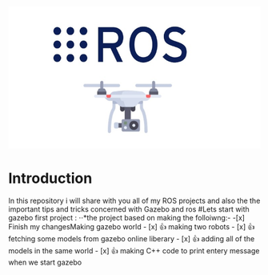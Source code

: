 ![Ros picture](https://raw.githubusercontent.com/AlaaElnagar/ROS/master/pic/ROSPic.jpg)
# Introduction
In this repository i will share with you all of my ROS projects and also the the important tips and tricks concerned with Gazebo and ros 
#Lets start with gazebo first project :
⋅⋅*the project based on making the folloiwng:-
         -[x] Finish my changesMaking gazebo world
         - [x] :+1: making two robots 
         - [x] :+1: fetching some models from gazebo online liberary 
         - [x] :+1: adding all of the models in the same world 
         - [x] :+1: making C++ code to print entery message when we start gazebo
